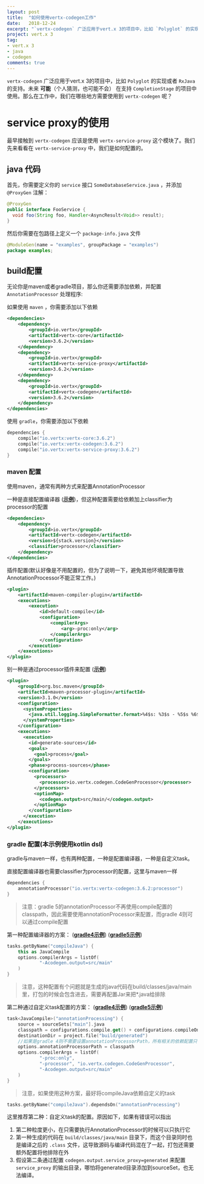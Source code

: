 ```yaml
---
layout: post
title:  "如何使用vertx-codegen工作"
date:   2018-12-24
excerpt: "`vertx-codegen` 广泛应用于vert.x 3的项目中，比如 `Polyglot` 的实现或者 `RxJava` 的支持。未来 **可能**（个人猜测，也可能不会） 在支持 `CompletionStage` 的项目中使用。那么在工作中，我们在哪些地方需要使用到 `vertx-codegen` 呢？"
project: vert.x 3
tag: 
- vert.x 3
- java
- codegen
comments: true
---
```


`vertx-codegen` 广泛应用于vert.x 3的项目中，比如 `Polyglot` 的实现或者 `RxJava` 的支持。未来 **可能**（个人猜测，也可能不会） 在支持 `CompletionStage` 的项目中使用。那么在工作中，我们在哪些地方需要使用到 `vertx-codegen` 呢？

# service proxy的使用

最早接触到 `vertx-codegen` 应该是使用 `vertx-service-proxy` 这个模块了。我们先来看看在 `vertx-service-proxy` 中，我们是如何配置的。

## java 代码

首先，你需要定义你的 `service` 接口 `SomeDatabaseService.java` ，并添加 `@ProxyGen` 注解：

```java
@ProxyGen
public interface FooService {
  void foo(String foo, Handler<AsyncResult<Void>> result);
}
```

然后你需要在包路径上定义一个 `package-info.java` 文件

```java
@ModuleGen(name = "examples", groupPackage = "examples")
package examples;
```

## build配置

无论你是maven或者gradle项目，那么你还需要添加依赖，并配置 `AnnotationProcessor` 处理程序:

如果使用 `maven` ，你需要添加以下依赖

```xml
<dependencies>
    <dependency>
        <groupId>io.vertx</groupId>
        <artifactId>vertx-core</artifactId>
        <version>3.6.2</version>
    </dependency>
    <dependency>
        <groupId>io.vertx</groupId>
        <artifactId>vertx-service-proxy</artifactId>
        <version>3.6.2</version>
    </dependency>
    <dependency>
        <groupId>io.vertx</groupId>
        <artifactId>vertx-codegen</artifactId>
        <version>3.6.2</version>
    </dependency>
</dependencies>
```

使用 `gradle`，你需要添加以下依赖
```kotlin
dependencies {
    compile("io.vertx:vertx-core:3.6.2")
    compile("io.vertx:vertx-codegen:3.6.2")
    compile("io.vertx:vertx-service-proxy:3.6.2")
}
```
### maven 配置

使用maven，通常有两种方式来配置AnnotationProcessor

一种是直接配置编译器
([**示例**](https://github.com/okou19900722/blog-source/tree/master/working-with-vertx-codegen/service-proxy-maven-compiler-args))，但这种配置需要给依赖加上classifier为processor的配置

```xml
<dependencies>
    <dependency>
        <groupId>io.vertx</groupId>
        <artifactId>vertx-codegen</artifactId>
        <version>${stack.version}</version>
        <classifier>processor</classifier>
    </dependency>
</dependencies>
```

插件配置(默认好像是不用配置的，但为了说明一下，避免其他环境配置导致AnnotationProcessor不能正常工作。)

```xml
<plugin>
    <artifactId>maven-compiler-plugin</artifactId>
    <executions>
        <execution>
            <id>default-compile</id>
            <configuration>
                <compilerArgs>
                    <arg>-proc:only</arg>
                </compilerArgs>
            </configuration>
        </execution>
    </executions>
</plugin>
```

别一种是通过processor插件来配置
([**示例**](https://github.com/okou19900722/blog-source/tree/master/working-with-vertx-codegen/service-proxy-maven-processor-plugin))

```xml
<plugin>
    <groupId>org.bsc.maven</groupId>
    <artifactId>maven-processor-plugin</artifactId>
    <version>3.1.0</version>
    <configuration>
      <systemProperties>
        <java.util.logging.SimpleFormatter.format>%4$s: %3$s - %5$s %6$s%n</java.util.logging.SimpleFormatter.format>
      </systemProperties>
    </configuration>
    <executions>
      <execution>
        <id>generate-sources</id>
        <goals>
          <goal>process</goal>
        </goals>
        <phase>process-sources</phase>
        <configuration>
          <processors>
            <processor>io.vertx.codegen.CodeGenProcessor</processor>
          </processors>
          <optionMap>
            <codegen.output>src/main/</codegen.output>
          </optionMap>
        </configuration>
      </execution>
    </executions>
</plugin>
```

### gradle 配置(本示例使用kotlin dsl)

gradle与maven一样，也有两种配置，一种是配置编译器，一种是自定义task。

直接配置编译器也需要classifier为processor的配置，这里与maven一样

```kotlin
dependencies {
    annotationProcessor("io.vertx:vertx-codegen:3.6.2:processor")
}
```
>注意：gradle 5的annotationProcessor不再使用compile配置的classpath，因此需要使用annotationProcessor来配置，而gradle 4则可以通过compile配置

第一种配置编译器的方案：
([**gradle4示例**](https://github.com/okou19900722/blog-source/tree/master/working-with-vertx-codegen/service-proxy-gradle4-compiler-args))
([**gradle5示例**](https://github.com/okou19900722/blog-source/tree/master/working-with-vertx-codegen/service-proxy-gradle5-compiler-args))

```kotlin
tasks.getByName("compileJava") {
    this as JavaCompile
    options.compilerArgs = listOf(
            "-Acodegen.output=src/main"
    )
}
```

>注意，这种配置有个问题就是生成的java代码在build/classes/java/main里，打包的时候会包含进去，需要再配置Jar来把*.java给排除

第二种通过自定义task配置的方案：
([**gradle4示例**](https://github.com/okou19900722/blog-source/tree/master/working-with-vertx-codegen/service-proxy-gradle4-custom-task))
([**gradle5示例**](https://github.com/okou19900722/blog-source/tree/master/working-with-vertx-codegen/service-proxy-gradle5-custom-task))
```kotlin
task<JavaCompile>("annotationProcessing") {
    source = sourceSets["main"].java
    classpath = configurations.compile.get() + configurations.compileOnly.get()
    destinationDir = project.file("build/generated")
    //如果是gradle 4则不需要设置annotationProcessorPath，所有相关的依赖配置只需要使用compile即可
    options.annotationProcessorPath = classpath
    options.compilerArgs = listOf(
            "-proc:only",
            "-processor", "io.vertx.codegen.CodeGenProcessor",
            "-Acodegen.output=src/main"
    )
}
```
>注意，如果使用这种方案，最好将compileJava依赖自定义的task

```kotlin
tasks.getByName("compileJava").dependsOn("annotationProcessing")
```

这里推荐第二种：自定义task的配置。原因如下，如果有错误可以指出

1. 第二种粒度更小，在只需要执行AnnotationProcessor的时候可以只执行它
2. 第一种生成的代码在 `build/classes/java/main` 目录下，而这个目录同时也是编译之后的 `.class` 文件，这导致源码与编译代码混在了一起，打包还需要额外配置将他排除在外
3. 假设第二条通过配置 `codegen.output.service_proxy=generated` 来配置 `service_proxy` 的输出目录，哪怕将generated目录添加到sourceSet，也无法编译。



